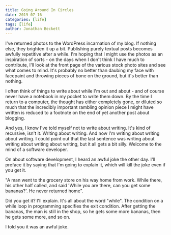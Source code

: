 ```yaml
---
title: Going Around In Circles
date: 2019-07-16
categories: [life]
tags: [life]
author: Jonathan Beckett
---
```


I've returned photos to the WordPress incarnation of my blog. If nothing else, they brighten it up a bit. Publishing purely textual posts becomes awfully repetitive after a while. I'm hoping that I might use the photos as an inspiration of sorts - on the days when I don't think I have much to contribute, I'll look at the front page of the various stock photo sites and see what comes to mind. It's probably no better than daubing my face with facepaint and throwing pieces of bone on the ground, but it's better than nothing.

I often think of things to write about while I'm out and about - and of course never have a notebook in my pocket to write them down. By the time I return to a computer, the thought has either completely gone, or diluted so much that the incredibly important rambling opinion piece I might have written is reduced to a footnote on the end of yet another post about blogging.

And yes, I know I've told myself not to write about writing. It's kind of recursive, isn't it. Writing about writing. And now I'm writing about writing about writing. I could point out that the last sentence was writing about writing about writing about writing, but it all gets a bit silly. Welcome to the mind of a software developer.

On about software development, I heard an awful joke the other day. I'll preface it by saying that I'm going to explain it, which will kill the joke even if you get it.

"A man went to the grocery store on his way home from work. While there, his other half called, and said 'While you are there, can you get some bananas?'. He never returned home".

Did you get it? I'll explain. It's all about the word "while". The condition on a while loop in programming specifies the exit condition. After getting the bananas, the man is still in the shop, so he gets some more bananas, then he gets some more, and so on.

I told you it was an awful joke.